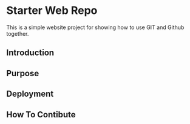 # Starter Web Repo

This is a simple website project for showing how to use GIT and Github together.

## Introduction

## Purpose

## Deployment

## How To Contibute